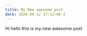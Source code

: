 ```yaml
---
title: My New awesome post
date: 2020-09-12 17:12:00 Z
---
```


Hi hello this is my new awesome post